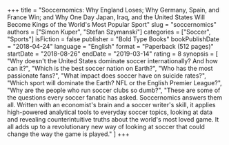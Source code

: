 +++
title = "Soccernomics: Why England Loses; Why Germany, Spain, and France Win; and Why One Day Japan, Iraq, and the United States Will Become Kings of the World's Most Popular Sport"
slug = "soccernomics"
authors = ["Simon Kuper", "Stefan Szymanski"]
categories = ["Soccer", "Sports"]
isFiction = false
publisher = "Bold Type Books"
bookPublishDate = "2018-04-24"
language = "English"
format = "Paperback (512 pages)"
startDate = "2018-08-26"
endDate = "2019-03-14"
rating = 8 
synopsis = [
  "Why doesn't the United States dominate soccer internationally? And how can it?",
  "Which is the best soccer nation on Earth?",
  "Who has the most passionate fans?",
  "What impact does soccer have on suicide rates?",
  "Which sport will dominate the Earth? NFL or the English Premier League?",
  "Why are the people who run soccer clubs so dumb?",
  "These are some of the questions every soccer fanatic has asked. Soccernomics answers them all. Written with an economist's brain and a soccer writer's skill, it applies high-powered analytical tools to everyday soccer topics, looking at data and revealing counterintuitive truths about the world's most loved game. It all adds up to a revolutionary new way of looking at soccer that could change the way the game is played."
]
+++
